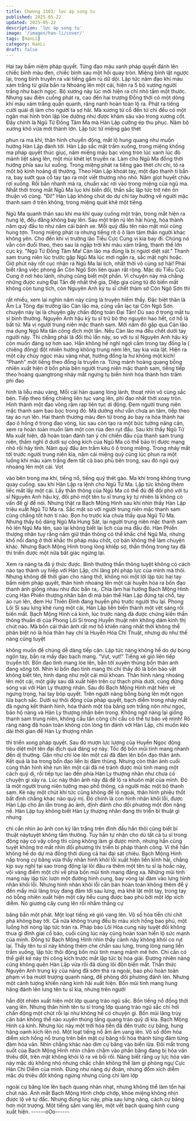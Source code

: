 ```yaml
---
title: Chương 1103: lực áp song tu
published: 2025-05-22
updated: 2025-05-22
description: 'lực áp song tu'
image: '/images/han-li/cover/'
tags: [HanLi]
category: HanLi
draft: false
---
```


Hai tay bấm niệm pháp quyết. Từng đạo màu xanh pháp quyết
đánh lên chiếc
bình màu đen, chiếc bình sau một hồi quay tròn. Miệng bình lật
ngược lại,
trong bình truyền ra vài tiếng gầm rú dữ dội.
Lập tức năm đạo khí màu xám trắng từ giữa bắn ra Nhoáng lên
một cái, hiện
ra 5 bộ xương người trắng như bạch ngọc.
Bộ xương này lúc mới hiện ra chỉ nhỏ tầm một thước. Nhưng sau
điên cuồng
phát ra, cao đến hai trượng Đồng thời có một dòng khí màu xám
trắng quấn
quanh, răng nanh hoàn toàn lộ ra. Phát ra tiếng cười quái dị làm
cho người
ta sợ hãi.
Mà xương từ cổ đến tứ chi đều có một ngân mai hình tròn lập lòe
dường như
được khảm sâu vào trong xương cốt.
Đây chính là Ngũ Tử Đồng Tâm Ma mà Hàn Lập cưỡng ép thu
phục.
Năm bộ xương khô vừa mới thành lớn. Lập tức từ miệng gào thét

phun ra ma
khí, thân hình chuyển động, mắt lộ hung quang như muốn hướng
Hàn Lập đánh
tới.
Hàn Lập sắc mặt trầm xuống, trong miệng khống ma pháp quyết
thúc giục, năm
miếng màu bạc vòng tròn lúc xanh lúc đỏ mảnh liệt sáng lên, một
mùi khét
lẹt truyền ra. Làm cho Ngũ Ma đồng thời hướng phía sau lui
xuống. Trong
miệng phát ra tiếng gào thét chi chi, tỏ ra một bộ kinh hoảng dị
thường.
Theo Hàn Lập khoát tay, một đạo thanh ti bắn ra, bay sướt qua cổ
tay tạo
ra một viết thương nho nhỏ.
Năm giọt huyết châu rơi xuống. Rồi bắn nhanh mà ra, chuẩn xác
rơi vào
trong miệng của ngũ ma.
Nhất thời trong mắt Ngũ Ma lục khí biến đổi, thần sắc lập tức trở
nên ôn
thuận vô cùng.
"Đi!"
Hàn Lập không chút do dự chỉ tay hướng về người mặc thanh
sam ở trên
không, trong miệng quát khẽ một tiếng.

Ngũ Ma quanh thân sau khi ma khí quay cuồng một trận, trong
mắt hiện ra
hung lệ, đều đằng không bay lên. Sau một trận rú lên hãi hùng,
hóa thành
năm quỷ đầu to như năm cái bánh xe.
Mỗi quỷ đầu tên nào mặt mũi cũng hung tợn. Trong miệng phát ra
nhưng tiếng
rít ô ô làm tâm thần người khác không yên. Cho đến khi vị trưởng
lão Tiểu
Cực Cung vị kia bay đi. Chúng nó vẫn còn đuổi theo, theo sau là
ngập trời
khí màu xám trắng, thanh thế lớn cực kỳ.
"Ngũ Tử Đồng Tâm Ma! Càn lão ma đúng là bị ngươi diệt sát."
Thanh sam
trung niên lúc trước gặp Ngũ Ma lúc mơi ngẩn ra, sắc mặt nghi
hoặc. Giờ
phút này rốt cục nhận ra Ngũ Ma lai lịch, nhất thời vô cùng sợ hãi!
Phải biết rằng việc phong ấn Côn Ngô Sơn liên quan rất rộng.
Mặc dù Tiểu
Cực Cung ở nơi hẻo lánh, nhưng cũng biết một phần. Vì chuyện
này mà chẳng
những được xưng Đại Tấn đệ nhất thế gia, Diệp gia cũng từ đó
biến mất
không còn tung tích, còn Nguyên Anh kỳ tu sĩ chết thảm sở Côn
Ngô Sơn thì

rất nhiều, xem lại nghìn năm này cũng là truyện hiếm thấy.
Đặc biệt thân là Âm La Tông đại trưởng lão Càn lão ma, cũng vẫn
lạc tại
Côn Ngô Sơn. chuyện này lại là chuyện gây chấn động toàn Đại
Tấn! Dù sao ở
trong mắt tu sĩ bình thường. Nguyên Anh hậu kỳ tu sĩ trừ bỏ thọ
nguyên hao
hết, cơ hồ là bất tử.
Mà vị người trung niên mặc thanh sam. Mới năm đó gặp qua Càn
lão ma dụng
Ngũ Ma tấn công địch một lần. Nếu Càn lão ma đều chết dưới tay
người này.
Thì chẳng phải là đối thủ lần này, so với tu sĩ Nguyên Anh hậu kỳ
còn muốn
đáng sợ hơn sao.
Hắn không hề nghĩ ngợi cầm trong tay đồng la ( chiêng đồng) đột
nhiên
hướng không trung ném lên, tay kia vừa lật. Hiện ra một cây chùy
ngọc màu
vàng nhạt, hướng đồng la hư không một kích!
"Phanh" một tiếng theo đồng la truyền ra. Từng mảnh hoàng
quang bỗng nhiên
xuất hiện ở bốn phía bên người trung niên mặc thanh sam, tiếng
tiếp theo
hoàng quangtrong nháy mắt ngưng tụ biến hình hóa thành hơn
trăm phi đao

hình lá liễu màu vàng, Mỗi cái hàn quang lóng lánh, thoạt nhìn vô
cùng
sắc bén.
Tiếp theo tiếng chiêng liên tục vang lên, phi đao nhất thời xoay
tròn.
Hình thành một đao võng rậm rạp liên tục di động. Đem người
trung niên mặc
thanh sam bao bọc trong đó. Mà dường như vẫn chưa an tâm,
tiếp theo tay áo
run lên. Hai thanh thương màu đen từ trong áo bay ra hóa thành
hai đạo ô
hồng ở trong đao võng, lúc sau còn tạo ra một bức tường năng
cản, xem ra
hoàn toàn muốn làm một con rùa đen rụt đầu.
Sau khi thấy Ngũ Tử Ma xuất hiện, đã hoàn toàn đánh tan ý chí
chiến đấu
của thanh sam trung niên, thầm nghĩ ở dưới sự công kích của
Ngũ Ma có thể
bảo trị được mạng nhỏ rồi hãy tính.
Năm quỷ đầu âm trầm kêu ô ô trong miệng. Trong nháy mắt tới
trước người
trung niên kia, năm cái miệng quỷ cùng lúc phun ra một luồng khí
màu xám
trắng đem tất cả bao phủ bên trong, sau đó ngũ quỷ nhoáng lên
một cái. Vọt

vào bên trong ma khí, tiếng nổ, tiếng quỷ thét gào. Ma khí trong
không
trung quay cuồng.
sau khi Hàn Lập ra lệnh cho Ngũ Tử Ma. Lập tức không thèm liếc
mắt lấy một
cái. Lấy thần thông của Ngũ Ma có thể đủ để đối phó với tu sĩ
Nguyên Anh
hậu kỳ, đối phó một tên tu sĩ trung kỳ tự nhiên là không có vấn đề
gì để
nói. Nhưng thật ra Bạch Mộng Hinh sau khi nhìn thấy Hàn Lập
triệu xuất Ngũ
Tử Ma ra. Sắc mặt so với người trung niên mặc thanh sam cũng
chẳng tốt hơn
tí nào.
Bọn họ trước kia chưa thấy qua Ngũ Tử Ma. Nhưng thấy bộ dáng
Ngũ Ma Hung
Sát, lại người trung niên mặc thanh sam hô lên Ngũ Ma tên, sao
lại không
biết lai lịch của ma đầu đó.
Hàn Phiến thượng nhân tuy rằng nắm giữ thần thông có thể khắc
chế Ngũ Ma,
nhưng khổ nổi đang ở thời khắc thi pháp máu chốt, cơ bản không
thể làm
chuyện khác. Nhưng Bạch Mộng Hinh trong lòng khiếp sợ, thần
thông trong
tay đã thi triển được một nữa bất giác ngừng lại.

Xem ra nàng ta đã ý thức được. Bình thường thần thông tuyệt
không có cách
nào tạo thành uy hiếp với Hàn Lập, chỉ lãng phí pháp lực của
mình mà
thôi.
Nhưng không để thời gian cho nàng thở, không nói một lời lập tức
hai tay
bấm niệm pháp quyết, thân hình nhoáng lên một cái huyễn hóa ra
bốn đạo
thanh ảnh giống nhau như đúc bắn ra,. Chia làm hai hướng Bạch
Mộng Hinh
cùng Hàn Phiến thượng nhân bắn đi mà bản thể Hàn Lập đứng
tại chỗ, tay áo
run lên, đem Hư Thiên Đỉnh đang huyền phù trước người thu lại.
Phong Lôi Sí sau lưng khẽ rung một cái, Hàn Lập liền biến thành
một vệt
sáng rồi biến mất.
Bạch Mộng Hinh cả kinh, lúc trước nàng đã được chứng kiến
thần thông thuấn
di của Phong Lôi Sí trong Huyễn thuật nên không dám kinh thị
chút nào. Mà
bốn cái thân ảnh rất mơ hồ khiến nàng nhất thời không thể phân
biệt nó là
hóa thân hay chỉ là Huyễn Hóa Chi Thuật, nhưng dù như thế nàng
cũng tuyệt

không muốn để chúng dễ dàng tiếp cận.
Lập tức nàng không hề do dự búng ngón tay, bắn ra mấy đạo
bạch mang.
"Vụt, vụt!" Tiếng xé gió liên tiếp truyền tới. Bốn đạo tinh mang lóe
lên,
bắn tới xuyên thủng bốn thân anh đang xông tới. Nhìn kĩ bốn đạo
tinh mang
thì chỉ thấy đó là bốn bảo vật không biết tên, hình dạng như một
cái mũi
khoan.
Thân hình nàng nhoáng lên một cái, một giây sau dã xuất hiện
trên cự thạch
phía dưới, cùng đứng sóng vai với Hàn Ly thượng nhân.
Sau đó Bạch Mộng Hinh mặt hiện vẻ ngưng trọng, hai tay bóp
quyết. Trên
người nàng bỗng bùng lên một ngọn lửa bạch sắc. Dưới sự thôi
động của pháp
quyết, bạch diễm trong nháy mắt đã ngưng kết thành hình, hóa
thành một tòa
băng sơn trắng nõn như ngọc, bảo hộ nàng và Hàn Ly thượng
nhân bên trong.
Không ngờ nàng lại giống thanh sam trung niên, không cầu tấn
công chỉ cầu
có thể tự bảo vệ mình! Rõ ràng nàng đã hoàn toàn không còn
lòng tin đánh
với Hàn Lập, chỉ muốn kéo dài thời gian để Hàn Ly thượng nhân

thi triển
xong pháp quyết. Sau đó mượn lực lượng của Huyền Ngọc động
tiêu diệt một
tên đại địch quá đáng sợ này.
Tốc độ bốn mũi tinh mang nhanh đến dị thường. Gần như chỉ lóe
lên một cái
đã đâm lên bốn đạo thân ảnh. Kết quả là ba trong bốn đạo liền bị
đâm
thủng. Nhưng còn thân ảnh cuối cùng thân hình khẽ run lên một
cái đã né
tránh được mũi tinh mang một cách quỷ dị, rồi tiếp tục lao đến
phía Hàn Ly
thượng nhân như chưa có chuyện gì xảy ra.
Lúc này thân ảnh này đã để lộ ra khuôn mặt của mình. Đó là một
người trung
niên tướng mạo phổ thông, cả người mặc một bộ thanh sam. Kẻ
này một chút
khí tức cũng không để lộ ngoài, thân hình phiêu thốt bất định
chẳng khác
nào quỷ mị.
Đó chính là con hình nhân khôi lỗi, được Hàn Lập cho ẩn lẫn
trong ảo ảnh,
định đánh cho đối phương một đòn nặng nề.
Hàn Lập tuy không biết Hàn Ly thượng nhân đang thi triển bí
thuật gì nhưng

chỉ cần nhìn ảo ảnh con kỳ lân trắng trên đỉnh đầu hắn thôi cũng
biết bí
thuật nàytuyệt không tầm thường.
Tuy hắn tự nhận cho dù tất cả tu sĩ trong động này có vây công
thì cũng
không làm gì được mình, nhưng hắn cũng tuyệt không trơ mắt
nhìn đối phương
thi triển bí pháp thành công.
Vì thế hắn không hề do dự mà đồng thời dùng cả hai đại sát
chiêu.
Bạch Mộng Hinh nấp trong cự băng vừa thấy nhân hình khôi lỗi
xuất hiện
liền kĩnh hãi, chẳng kịp suy nghĩ tại sao trong động lại lòi đâu ra
thêm
một tên tu sĩ lạ hoắc này, vội vàng điểm một chỉ về phía bốn mũi
tinh mang
đằng xa.
Những mũi tinh mang này lập tức lượn một đường hình cung, bay
vòng lại đâm
vào lưng hình nhân khôi lỗi. Nhưng hình nhân khôi lỗi căn bản
hoàn toàn
không thèm để ý đến mấy mũi lăng trùy đang đâm tới sau lưng,
mà khẽ lật
một tay, trong tay nó bỗng nhiên xuất hiện một cây tiểu cung được
bao phủ
bởi một lớp xích diễm. Nó giương cây cung lên rồi nhắm thắng cự

băng bắn
một phát.
Một loạt tiếng xé gió vang lên. Vô số hỏa tiễn chi chít phá không
bay tới.
Cả nửa không trung đều bị màu xích hồng bao phủ, một luồng hơi
nóng lập
tức tràn ra. Pháp bảo Lôi Hỏa cung này tuyệt đối không thua gì
đỉnh giai
cổ bảo, cuối cùng lúc này cũng hoàn toàn hiển lộ sức mạnh của
mình.
Đồng tử Bạch Mộng Hinh nhìn thấy cảnh này không khỏi co rụt
lại. Thấy tên
tu sĩ này không thèm che chắn sau lưng, trong lòng nang liền
trầm xuống,
lập tức thôi động bốn mũi tinh mang mãnh mẽ hơn. Chỉ cần có
thể giết kẻ
này thì công kích trước mắt lập tức bị hóa giải.
Đương nhiên nàng cũng không quên Hàn Lập vừa rồi đã dùng lôi
độn biến mất.
Thần thức Nguyên Anh trung kỳ của nàng đã sớm thả ra ngoài,
bao phủ hoàn
toàn phạm vi ba mươi trượng quanh nàng, đề phòng đối phương
đánh lén.
Nhưng một cảnh tượng khiến nàng kinh hãi xuất hiện.
Bốn mũi tinh mang hung hăng đánh lên lưng tên tu sĩ kia, nhưng
trên người

hắn đột nhiên xuất hiện môt lớp quang tráo ngũ sắc. Bốn tiếng nổ
đồng thời
vang lên.
Nhưng thân hình tên tu sĩ trong lớp quang tráo ngũ sắc chỉ hơi
chấn động
một chút rồi lại như không hề có chuyện gì. Bốn mũi lăng trùy căn
bản
không thể nào xuyên thủng tầng quang tráo quỷ dị kia.
Bạch Mộng Hinh cả kinh. Nhưng lúc này một trời hỏa tiễn đã đến
trước cự
băng, hung hăng oanh kích lên nó.
Một loạt tiếng nổ ầm ầm vang lên. Vô số đốm hỏa diễm xích hồng
nổ trung
trên bền mặt cự băng rồi hóa thành từng đám từng đám hỏa vân.
Nhìn chẳng
khác nào dìm cự băng vào biển lửa.
Đôi mắt trong suốt của Bạch Mộng Hinh nhìn chằm chằm vào
phần băng đang bị
hỏa vân thiêu đốt, trên mặt không khỏi lộ ra vẻ bối rối.
Nàng biết rằng uy lực hỏa vân này mặc dù không nhỏ nhưng chắc
chắn không
thể làm gì phòng ngự Cực Hàn Chi Diễm của mình. Đúng như
nàng dự đoán,
nhưng đốm xích diễm mặc dù thiêu đốt không ngừng nhưng cũng
chỉ làm lớp

ngoài cự băng lóe lên bạch quang nhàn nhạt, nhưng không thể
làm tổn hại
chút nào.
Ánh mắt Bạch Mộng Hinh chớp chớp, khóe miệng không nhịn
được lộ vẻ tự đắc.
Nhưng đúng lúc này, phía sau lưng nàng, cách cự băng hơn một
trượng. Một
tiếng sấm vang lên, một vết bạch quang hình cung xuất hiện.
------oOo------
